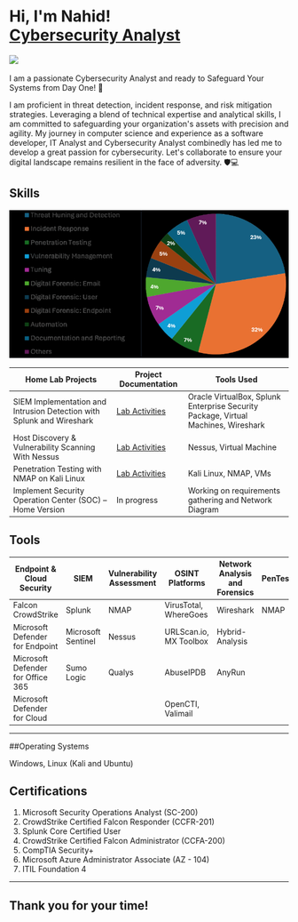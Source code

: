 <h1>Hi, I'm Nahid! <br/><a href="https://github.com/nahid7474">Cybersecurity Analyst</a></h1>

<a href="https://www.linkedin.com/in/nahidanalyst/"><img src="https://img.shields.io/badge/-LinkedIn-0072b1?&style=for-the-badge&logo=linkedin&logoColor=white" /></a>

I am a passionate Cybersecurity Analyst and ready to Safeguard Your Systems from Day One! 💼 

I am proficient in threat detection, incident response, and risk mitigation strategies. 
Leveraging a blend of technical expertise and analytical skills, I am committed to safeguarding your organization's assets with precision and agility. 
My journey in computer science and experience as a software developer, IT Analyst and Cybersecurity Analyst combinedly has led me to develop a great passion for cybersecurity.
Let's collaborate to ensure your digital landscape remains resilient in the face of adversity. 🛡️💻 


## Skills


<img src="https://github.com/nahid7474/Photos/blob/main/skillsets.png" /> 


| Home Lab Projects                             | Project Documentation         | Tools Used
|-----------------------------------------------|----------------------------|-------------------------------------------------------------
| SIEM Implementation and Intrusion Detection with Splunk and Wireshark  | <a href="https://github.com/nahid7474/Project1">Lab Activities</a>| Oracle VirtualBox, Splunk Enterprise Security Package, Virtual Machines, Wireshark
| Host Discovery & Vulnerability Scanning With Nessus | <a href="https://github.com/nahid7474/Nessus">Lab Activities</a>| Nessus, Virtual Machine
| Penetration Testing with NMAP on Kali Linux   | <a href="https://github.com/nahid7474/PenTest/tree/main">Lab Activities</a>| Kali Linux, NMAP, VMs
| Implement Security Operation Center (SOC) – Home Version  |In progress| Working on requirements gathering and Network Diagram | 

## Tools 
| Endpoint & Cloud Security           | SIEM                       | Vulnerability Assessment | OSINT Platforms      | Network Analysis and Forensics | PenTest
|-------------------------------------|----------------------------|--------------------------|----------------------|--------------------------------|--------------------------
| Falcon CrowdStrike                  | Splunk                     | NMAP                     |VirusTotal, WhereGoes | Wireshark                      | NMAP|
| Microsoft Defender for Endpoint     | Microsoft Sentinel         | Nessus                   |URLScan.io, MX Toolbox| Hybrid-Analysis                |
| Microsoft Defender for Office 365   | Sumo Logic                 | Qualys                   |AbuseIPDB             | AnyRun                         |
| Microsoft Defender for Cloud        |                            |                          |OpenCTI, Valimail     | 
--------------------------------------------------------------------------------------------------------------------------------------------------------------------------------------
##Operating Systems

Windows, Linux (Kali and Ubuntu)

## Certifications

1.	Microsoft Security Operations Analyst (SC-200) 
2.	CrowdStrike Certified Falcon Responder (CCFR-201) 
3.	Splunk Core Certified User 
4.	CrowdStrike Certified Falcon Administrator (CCFA-200) 
5.	CompTIA Security+  
6.	Microsoft Azure Administrator Associate (AZ - 104) 
7.	ITIL Foundation 4
----------------------------------------------------------------------------------------------------------------------
Thank you for your time! 
---------------------------------------------------------------------------------------------------------------------
